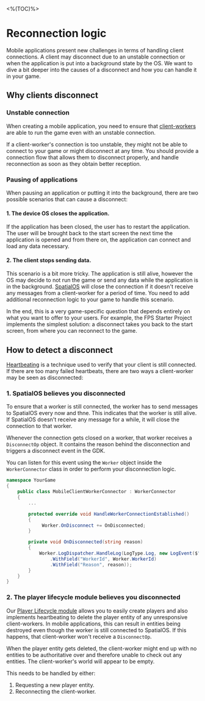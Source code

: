 <%(TOC)%>

# Reconnection logic

Mobile applications present new challenges in terms of handling client connections. A client may disconnect due to an unstable connection or when the application is put into a background state by the OS. We want to dive a bit deeper into the causes of a disconnect and how you can handle it in your game.

## Why clients disconnect

### Unstable connection 

When creating a mobile application, you need to ensure that [client-workers]({{urlRoot}}/reference/glossary#client-worker) are able to run the game even with an unstable connection.

If a client-worker's connection is too unstable, they might not be able to connect to your game or might disconnect at any time. You should provide a connection flow that allows them to disconnect properly, and handle reconnection as soon as they obtain better reception.

### Pausing of applications

When pausing an application or putting it into the background, there are two possible scenarios that can cause a disconnect:

#### 1. The device OS closes the application.

If the application has been closed, the user has to restart the application. The user will be brought back to the start screen the next time the application is opened and from there on, the application can connect and load any data necessary.

#### 2. The client stops sending data. 

This scenario is a bit more tricky. The application is still alive, however the OS may decide to not run the game or send any data while the application is in the background. [SpatialOS]({{urlRoot}}/reference/glossary#spatialos-runtime) will close the connection if it doesn't receive any messages from a client-worker for a period of time. You need to add additional reconnection logic to your game to handle this scenario. 

In the end, this is a very game-specific question that depends entirely on what you want to offer to your users. For example, the FPS Starter Project implements the simplest solution: a disconnect takes you back to the start screen, from where you can reconnect to the game.

## How to detect a disconnect

[Heartbeating]({{urlRoot}}/modules/player-lifecycle/heartbeating) is a technique used to verify that your client is still connected. If there are too many failed heartbeats, there are two ways a client-worker may be seen as disconnected:

### 1. SpatialOS believes you disconnected

To ensure that a worker is still connected, the worker has to send messages to SpatialOS every now and thne. This indicates that the worker is still alive. If SpatialOS doesn't receive any message for a while, it will close the connection to that worker. 

Whenever the connection gets closed on a worker, that worker receives a `DisconnectOp` object. It contains the reason behind the disconnection and triggers a disconnect event in the GDK.

You can listen for this event using the `Worker` object inside the `WorkerConnector` class in order to perform your disconnection logic.

```csharp
namespace YourGame
{
    public class MobileClientWorkerConnector : WorkerConnector
    {
    	...

        protected override void HandleWorkerConnectionEstablished()
        {
             Worker.OnDisconnect += OnDisconnected;
        }

        private void OnDisconnected(string reason)
        {
            Worker.LogDispatcher.HandleLog(LogType.Log, new LogEvent($"Worker disconnected")
                .WithField("WorkerId", Worker.WorkerId)
                .WithField("Reason", reason));
        }
    }
}
```

### 2. The player lifecycle module believes you disconnected 

Our [Player Lifecycle module]({{urlRoot}}/modules/player-lifecycle/overview) allows you to easily create players and also implements heartbeating to delete the player entity of any unresponsive client-workers. In mobile applications, this can result in entities being destroyed even though the worker is still connected to SpatialOS. If this happens, that client-worker won't receive a `DisconnectOp`.

When the player entity gets deleted, the client-worker might end up with no entities to be authoritative over and therefore unable to check out any entities. The client-worker's world will appear to be empty.

This needs to be handled by either: 

1. Requesting a new player entity.
1. Reconnecting the client-worker.
